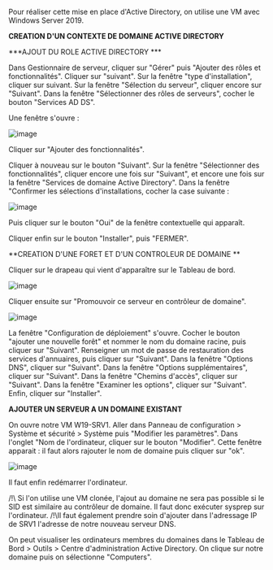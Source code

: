 Pour réaliser cette mise en place d'Active Directory, on utilise une VM avec Windows Server 2019.

**CREATION D'UN CONTEXTE DE DOMAINE ACTIVE DIRECTORY**

***AJOUT DU ROLE ACTIVE DIRECTORY ***

Dans Gestionnaire de serveur, cliquer sur "Gérer" puis "Ajouter des rôles et fonctionnalités".
Cliquer sur "suivant". Sur la fenêtre "type d'installation", cliquer sur suivant. Sur la fenêtre "Sélection du serveur", cliquer encore sur "Suivant".
Dans la fenêtre "Sélectionner des rôles de serveurs", cocher le bouton "Services AD DS". 

Une fenêtre s'ouvre : 

![image](https://user-images.githubusercontent.com/105868197/172636531-0eb410d4-d769-4a75-93a1-aea5dfe19e16.png)

Cliquer sur "Ajouter des fonctionnalités".

Cliquer à nouveau sur le bouton "Suivant". Sur la fenêtre "Sélectionner des fonctionnalités", cliquer encore une fois sur "Suivant", et encore une fois sur la fenêtre "Services de domaine Active Directory".
Dans la fenêtre "Confirmer les sélections d'installations, cocher la case suivante : 

![image](https://user-images.githubusercontent.com/105868197/172637224-d4eb267d-3fcd-4b88-b502-43213f810f0c.png)

Puis cliquer sur le bouton "Oui" de la fenêtre contextuelle qui apparaît.

Cliquer enfin sur le bouton "Installer", puis "FERMER".

**CREATION D'UNE FORET ET D'UN CONTROLEUR DE DOMAINE **

Cliquer sur le drapeau qui vient d'apparaître sur le Tableau de bord.

![image](https://user-images.githubusercontent.com/105868197/172637980-bef7bde5-2cf3-42f4-9006-971b649573a7.png)

Cliquer ensuite sur "Promouvoir ce serveur en contrôleur de domaine".

![image](https://user-images.githubusercontent.com/105868197/172638102-f9a8541a-45ec-4ed8-8ddd-11f7885a1636.png)

La fenêtre "Configuration de déploiement" s'ouvre. Cocher le bouton "ajouter une nouvelle forêt" et nommer le nom du domaine racine, puis cliquer sur "Suivant".
Renseigner un mot de passe de restauration des services d'annuaires, puis cliquer sur "Suivant". 
Dans la fenêtre "Options DNS", cliquer sur "Suivant".
Dans la fenêtre "Options supplémentaires", cliquer sur "Suivant".
Dans la fenêtre "Chemins d'accès", cliquer sur "Suivant".
Dans la fenêtre "Examiner les options", cliquer sur "Suivant".
Enfin, cliquer sur "Installer".

**AJOUTER UN SERVEUR A UN DOMAINE EXISTANT**

On ouvre notre VM W19-SRV1. Aller dans Panneau de configuration > Système et sécurité > Système puis "Modifier les paramètres".
Dans l'onglet "Nom de l'ordinateur, cliquer sur le bouton "Modifier".
Cette fenêtre apparait : il faut alors rajouter le nom de domaine puis cliquer sur "ok".

![image](https://user-images.githubusercontent.com/105868197/172672497-c706b43f-3b16-47d9-aa7e-572b1a7f208d.png)

Il faut enfin redémarrer l'ordinateur.

/!\ Si l'on utilise une VM clonée, l'ajout au domaine ne sera pas possible si le SID est similaire au contrôleur de domaine. Il faut donc exécuter sysprep sur l'ordinateur.
/!\Il faut également prendre soin d'ajouter dans l'adressage IP de SRV1 l'adresse de notre nouveau serveur DNS.

On peut visualiser les ordinateurs membres du domaines dans le Tableau de Bord > Outils > Centre d'administration Active Directory. On clique sur notre domaine puis on sélectionne "Computers".

